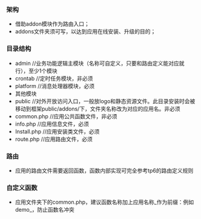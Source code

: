 ### 架构
* 借助addon模块作为路由入口；
* addons文件夹须可写，以达到应用在线安装、升级的目的；

### 目录结构
* admin       //业务功能逻辑主模块（名称可自定义，只要和路由定义能对应就行），至少1个模块
* crontab     //定时任务模块，非必须
* platform    //消息处理器模块，必须
* 其他模块
* public      //对外开放访问入口，一般放logo和静态资源文件。此目录安装时会被移动到框架public/addons/下，文件夹名称改为对应的应用名。非必须
* common.php  //应用公共函数文件，非必须
* info.php    //应用信息文件，必须
* Install.php  //应用安装类文件，必须
* route.php  //应用路由文件，必须


### 路由
* 应用的路由文件需要返回函数，函数内部实现可完全参考tp6的路由定义规则

### 自定义函数
* 应用文件夹下的common.php，建议函数名称加上应用名称_作为前缀：例如demo_，防止函数名冲突